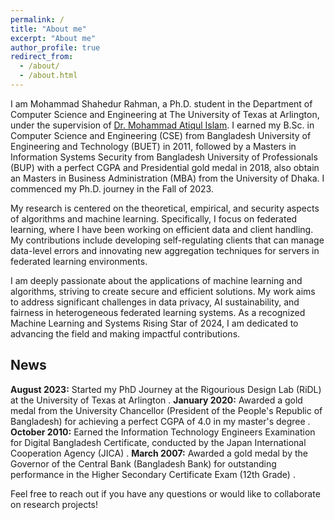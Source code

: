 ```yaml
---
permalink: /
title: "About me"
excerpt: "About me"
author_profile: true
redirect_from: 
  - /about/
  - /about.html
---
```


I am Mohammad Shahedur Rahman, a Ph.D. student in the Department of Computer Science and Engineering at The University of Texas at Arlington, under the supervision of <a href="https://crystal.uta.edu/~mislam/">Dr. Mohammad Atiqul Islam</a>. I earned my B.Sc. in Computer Science and Engineering (CSE) from Bangladesh University of Engineering and Technology (BUET) in 2011, followed by a Masters in Information Systems Security from Bangladesh University of Professionals (BUP) with a perfect CGPA and Presidential gold medal in 2018, also obtain an Masters in Business Administration (MBA) from the University of Dhaka. I commenced my Ph.D. journey in the Fall of 2023.

My research is centered on the theoretical, empirical, and security aspects of algorithms and machine learning. Specifically, I focus on federated learning, where I have been working on efficient data and client handling. My contributions include developing self-regulating clients that can manage data-level errors and innovating new aggregation techniques for servers in federated learning environments.

I am deeply passionate about the applications of machine learning and algorithms, striving to create secure and efficient solutions. My work aims to address significant challenges in data privacy, AI sustainability, and fairness in heterogeneous federated learning systems. As a recognized Machine Learning and Systems Rising Star of 2024, I am dedicated to advancing the field and making impactful contributions.

## News
**August 2023:** Started my PhD Journey at the Rigourious Design Lab (RiDL) at the University of Texas at Arlington . 
**January 2020:** Awarded a gold medal from the University Chancellor (President of the People's Republic of Bangladesh) for achieving a perfect CGPA of 4.0 in my master's degree . 
**October 2010:** Earned the Information Technology Engineers Examination for Digital Bangladesh Certificate, conducted by the Japan International Cooperation Agency (JICA) . 
**March 2007:** Awarded a gold medal by the Governor of the Central Bank (Bangladesh Bank) for outstanding performance in the Higher Secondary Certificate Exam (12th Grade) . 

Feel free to reach out if you have any questions or would like to collaborate on research projects!
